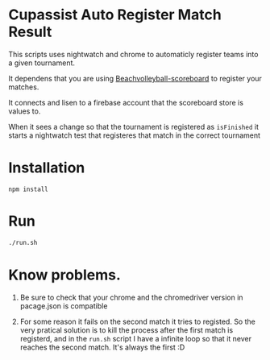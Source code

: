 # Cupassist Auto Register Match Result

This scripts uses nightwatch and chrome to automaticly register teams into a given tournament.

It dependens that you are using [Beachvolleyball-scoreboard](https://github.com/nvbf/beachvolleyball-scoreboard) to register your matches.

It connects and lisen to a firebase account that the scoreboard store is values to.

When it sees a change so that the tournament is registered as `isFinished` it starts a nightwatch test that registeres that match in the correct tournament

# Installation

```
npm install
```

# Run

```bash
./run.sh
```

# Know problems.

1.  Be sure to check that your chrome and the chromedriver version in pacage.json is compatible

2.  For some reason it fails on the second match it tries to registed. So the very pratical solution is to kill the process after the first match is registerd, and in the `run.sh` script I have a infinite loop so that it never reaches the second match. It's always the first :D
